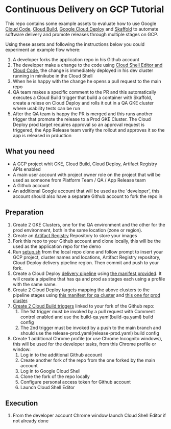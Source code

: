 # Continuous Delivery on GCP Tutorial

This repo contains some example assets to evaluate how to use Google [Cloud Code](https://cloud.google.com/code/docs/shell), [Cloud Build](https://cloud.google.com/build/docs/overview), [Google Cloud Deploy](https://cloud.google.com/deploy/docs/overview) and [Skaffold](https://skaffold.dev/) to automate software delivery and promote releases through multiple stages on GCP.

Using these assets and following the instructions below you could experiment an example flow where:
1. A developer forks the application repo in his Github account
2. The developer make a change to the code using [Cloud Shell Editor and Cloud Code](https://cloud.google.com/code/docs/shell), the change is immediately deployed in his dev cluster running in minikube in the Cloud Shell
3. When he is happy with the change he opens a pull request to the main repo
4. QA team makes a specific comment to the PR and this automatically executes a Cloud Build trigger that build a container with Skaffold, create a relese on Cloud Deploy and rolls it out in a QA GKE cluster where usability tests can be run
5. After the QA team is happy the PR is merged and this runs another trigger that promote the release to a Prod GKE Cluster. The Cloud Deploy prod target requires approval so an approval request is triggered, the App Release team verify the rollout and approves it so the app is released in prduction

## What you need
* A GCP project whit GKE, Cloud Build, Cloud Deploy, Artifact Registry APIs enabled
* A main user account with project owner role on the project that will be used as someone from Platform Team / QA / App Release team 
* A Github account
* An additional Google account that will be used as the 'developer', this account should also have a separate Github account to fork the repo in

## Preparation

1. Create 2 GKE Clusters, one for the QA environment and the other for the prod environment, both in the same location (zone or region).
2. Create an [Artifact Registry](https://cloud.google.com/artifact-registry) Repository to store your images
3. Fork this repo to your Github account and clone locally, this will be the used as the application repo for the demo
4. Run [setup.sh](setup.sh) from the local repo clone and follow prompt to insert your GCP project, cluster names and locations, Artifact Registry repository, Cloud Deploy delivery pipeline region. Then commit and push to your fork.
5. Create a Cloud Deploy [delivery pipeline](https://cloud.google.com/deploy/docs/deploying-application#creating_your_delivery_pipeline) using [the manifest provided](clouddeploy-config/delivery-pipeline.yaml). It will create a pipeline that has qa and prod as stages each using a profile with the same name.
6. Create 2 Cloud Deploy targets mapping the above clusters to the pipeline stages using [this manifest for qa cluster](clouddeploy-config/target-qa.yaml) and [this one for prod cluster](clouddeploy-config/target-prod.yaml).
7. [Create 2 Cloud Build triggers](https://cloud.google.com/build/docs/automating-builds/create-manage-triggers) linked to your fork of the Github repo:
    1. The 1st trigger must be invoked by a pull request with Comment control enabled and use the build-qa.yaml(build-qa.yaml) build config
    2. The 2nd trigger must be invoked by a push to the main branch and  should use the release-prod.yaml(release-prod.yaml) build config
8. Create 1 additional Chrome profile (or use Chrome Incognito windows), this will be used for the developer tasks, from this Chrome profile or window:
    1. Log in to the additional Github account
    2. Create another fork of the repo from the one forked by the main account
    3. Log in to Google Cloud Shell
    4. Clone the fork of the repo locally
    5. Configure personal access token for Github account
    6. Launch Cloud Shell Editor



## Execution

1. From the developer account Chrome window launch Cloud Shell Editor if not already done   